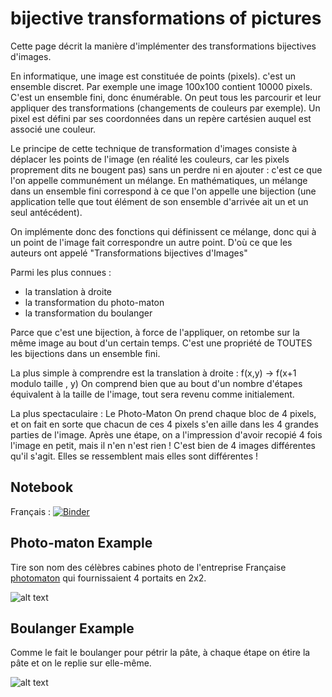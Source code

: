 # bijective transformations of pictures

Cette page décrit la manière d'implémenter des transformations bijectives d'images.

En informatique, une image est constituée de points (pixels). c'est un
ensemble discret. Par exemple une image 100x100 contient 10000
pixels. C'est un ensemble fini, donc énumérable. On peut tous les
parcourir et leur appliquer des transformations (changements de couleurs par exemple). Un pixel est défini par ses
coordonnées dans un repère cartésien auquel est associé une couleur. 


Le principe de cette technique de transformation d'images consiste à
déplacer les points de l'image (en réalité les couleurs, car les
pixels proprement dits ne bougent pas) sans un perdre ni en ajouter :
c'est ce que l'on appelle communément un mélange. En mathématiques, un
mélange dans un ensemble fini correspond à ce que l'on appelle une
bijection (une application telle que tout élément de son ensemble
d'arrivée ait un et un seul antécédent).

On implémente donc des fonctions qui définissent ce mélange, donc qui à un
point de l'image fait correspondre un autre point.  D'où ce que les
auteurs ont appelé "Transformations bijectives d'Images" 

Parmi les plus connues :
- la translation à droite
- la transformation du photo-maton
- la transformation du boulanger


Parce que c'est une bijection, à force de l'appliquer, on retombe sur
la même image au bout d'un certain temps. C'est une propriété de
TOUTES les bijections dans un ensemble fini. 

La plus simple à comprendre est la translation à droite :
f(x,y) -> f(x+1 modulo taille , y) On comprend bien que au bout d'un nombre
d'étapes équivalent à la taille de l'image, tout sera revenu comme
initialement.

La plus spectaculaire : Le Photo-Maton
On prend chaque bloc de 4 pixels, et on fait en sorte que chacun de
ces 4 pixels s'en aille dans les 4 grandes parties de l'image.
Après une étape, on a l'impression d'avoir recopié 4 fois l'image en
petit, mais il n'en n'est rien ! C'est bien de 4 images différentes
qu'il s'agit. Elles se ressemblent mais elles sont différentes ! 

## Notebook
Français : [![Binder](https://mybinder.org/badge_logo.svg)](https://mybinder.org/v2/gh/cristal-smac/photobooth.git/main?filepath=photobooth_fr.ipynb)


## Photo-maton Example
Tire son nom des célèbres cabines photo de l'entreprise Française [photomaton](https://fr.wikipedia.org/wiki/Photomaton) qui fournissaient 4 portaits en 2x2.

![alt text](pics/joconde_patchwork.png)

## Boulanger Example
Comme le fait le boulanger pour pétrir la pâte, à chaque étape on étire la pâte et on le replie sur elle-même.

![alt text](pics/chambord_patchwork.png)

